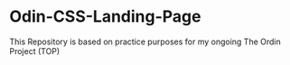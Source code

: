 # Odin-CSS-Landing-Page
This Repository is based on practice purposes for my ongoing The Ordin Project (TOP) 
